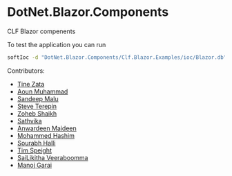 # DotNet.Blazor.Components
CLF Blazor compenents

To test the application you can run

```bash
softIoc -d "DotNet.Blazor.Components/Clf.Blazor.Examples/ioc/Blazor.db"
```

Contributors:
 - [Tine Zata](https://github.com/TineZata)
 - [Aoun Muhammad](https://github.com/aoun-muhammad)
 - [Sandeep Malu](https://github.com/sandeepmalu)
 - [Steve Terepin](https://github.com/k563)
 - [Zoheb Shaikh](https://github.com/ZohebShaikh)
 - [Sathvika](https://github.com/Sathvika98)
 - [Anwardeen Maideen](https://github.com/Anwardeen-maideen)
 - [Mohammed Hashim](https://github.com/mohammedhashimSTFC)
 - [Sourabh Halli](https://github.com/SourabhHalli)
 - [Tim Speight](https://github.com/tim-speight)
 - [SaiLikitha Veeraboomma](https://github.com/SaiLikithaVeeraboomma)
 - [Manoj Garai](https://github.com/garaimanoj)
